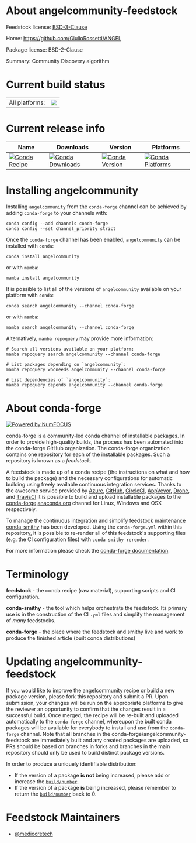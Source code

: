 About angelcommunity-feedstock
==============================

Feedstock license: [BSD-3-Clause](https://github.com/conda-forge/angelcommunity-feedstock/blob/main/LICENSE.txt)

Home: https://github.com/GiulioRossetti/ANGEL

Package license: BSD-2-Clause

Summary: Community Discovery algorithm

Current build status
====================


<table><tr><td>All platforms:</td>
    <td>
      <a href="https://dev.azure.com/conda-forge/feedstock-builds/_build/latest?definitionId=21932&branchName=main">
        <img src="https://dev.azure.com/conda-forge/feedstock-builds/_apis/build/status/angelcommunity-feedstock?branchName=main">
      </a>
    </td>
  </tr>
</table>

Current release info
====================

| Name | Downloads | Version | Platforms |
| --- | --- | --- | --- |
| [![Conda Recipe](https://img.shields.io/badge/recipe-angelcommunity-green.svg)](https://anaconda.org/conda-forge/angelcommunity) | [![Conda Downloads](https://img.shields.io/conda/dn/conda-forge/angelcommunity.svg)](https://anaconda.org/conda-forge/angelcommunity) | [![Conda Version](https://img.shields.io/conda/vn/conda-forge/angelcommunity.svg)](https://anaconda.org/conda-forge/angelcommunity) | [![Conda Platforms](https://img.shields.io/conda/pn/conda-forge/angelcommunity.svg)](https://anaconda.org/conda-forge/angelcommunity) |

Installing angelcommunity
=========================

Installing `angelcommunity` from the `conda-forge` channel can be achieved by adding `conda-forge` to your channels with:

```
conda config --add channels conda-forge
conda config --set channel_priority strict
```

Once the `conda-forge` channel has been enabled, `angelcommunity` can be installed with `conda`:

```
conda install angelcommunity
```

or with `mamba`:

```
mamba install angelcommunity
```

It is possible to list all of the versions of `angelcommunity` available on your platform with `conda`:

```
conda search angelcommunity --channel conda-forge
```

or with `mamba`:

```
mamba search angelcommunity --channel conda-forge
```

Alternatively, `mamba repoquery` may provide more information:

```
# Search all versions available on your platform:
mamba repoquery search angelcommunity --channel conda-forge

# List packages depending on `angelcommunity`:
mamba repoquery whoneeds angelcommunity --channel conda-forge

# List dependencies of `angelcommunity`:
mamba repoquery depends angelcommunity --channel conda-forge
```


About conda-forge
=================

[![Powered by
NumFOCUS](https://img.shields.io/badge/powered%20by-NumFOCUS-orange.svg?style=flat&colorA=E1523D&colorB=007D8A)](https://numfocus.org)

conda-forge is a community-led conda channel of installable packages.
In order to provide high-quality builds, the process has been automated into the
conda-forge GitHub organization. The conda-forge organization contains one repository
for each of the installable packages. Such a repository is known as a *feedstock*.

A feedstock is made up of a conda recipe (the instructions on what and how to build
the package) and the necessary configurations for automatic building using freely
available continuous integration services. Thanks to the awesome service provided by
[Azure](https://azure.microsoft.com/en-us/services/devops/), [GitHub](https://github.com/),
[CircleCI](https://circleci.com/), [AppVeyor](https://www.appveyor.com/),
[Drone](https://cloud.drone.io/welcome), and [TravisCI](https://travis-ci.com/)
it is possible to build and upload installable packages to the
[conda-forge](https://anaconda.org/conda-forge) [anaconda.org](https://anaconda.org/)
channel for Linux, Windows and OSX respectively.

To manage the continuous integration and simplify feedstock maintenance
[conda-smithy](https://github.com/conda-forge/conda-smithy) has been developed.
Using the ``conda-forge.yml`` within this repository, it is possible to re-render all of
this feedstock's supporting files (e.g. the CI configuration files) with ``conda smithy rerender``.

For more information please check the [conda-forge documentation](https://conda-forge.org/docs/).

Terminology
===========

**feedstock** - the conda recipe (raw material), supporting scripts and CI configuration.

**conda-smithy** - the tool which helps orchestrate the feedstock.
                   Its primary use is in the construction of the CI ``.yml`` files
                   and simplify the management of *many* feedstocks.

**conda-forge** - the place where the feedstock and smithy live and work to
                  produce the finished article (built conda distributions)


Updating angelcommunity-feedstock
=================================

If you would like to improve the angelcommunity recipe or build a new
package version, please fork this repository and submit a PR. Upon submission,
your changes will be run on the appropriate platforms to give the reviewer an
opportunity to confirm that the changes result in a successful build. Once
merged, the recipe will be re-built and uploaded automatically to the
`conda-forge` channel, whereupon the built conda packages will be available for
everybody to install and use from the `conda-forge` channel.
Note that all branches in the conda-forge/angelcommunity-feedstock are
immediately built and any created packages are uploaded, so PRs should be based
on branches in forks and branches in the main repository should only be used to
build distinct package versions.

In order to produce a uniquely identifiable distribution:
 * If the version of a package **is not** being increased, please add or increase
   the [``build/number``](https://docs.conda.io/projects/conda-build/en/latest/resources/define-metadata.html#build-number-and-string).
 * If the version of a package **is** being increased, please remember to return
   the [``build/number``](https://docs.conda.io/projects/conda-build/en/latest/resources/define-metadata.html#build-number-and-string)
   back to 0.

Feedstock Maintainers
=====================

* [@mediocretech](https://github.com/mediocretech/)


